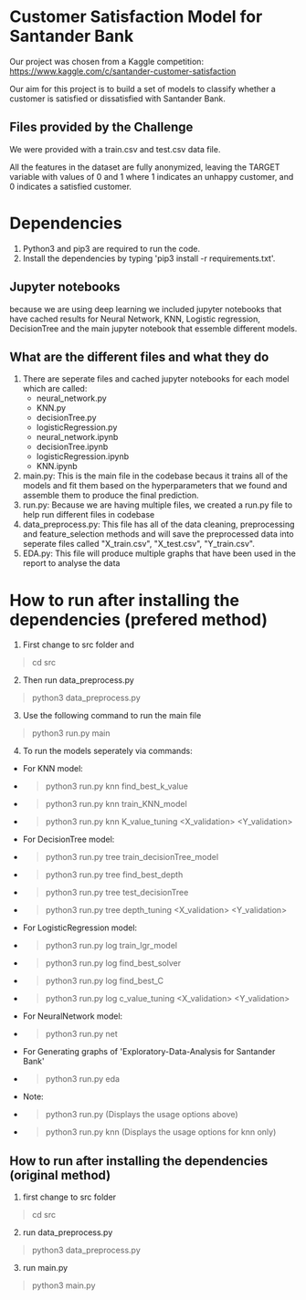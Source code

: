 # Customer Satisfaction Model for Santander Bank

Our project was chosen from a Kaggle competition: https://www.kaggle.com/c/santander-customer-satisfaction

Our aim for this project is to build a set of models to classify whether a customer is satisfied or dissatisfied with Santander Bank. 

## Files provided by the Challenge

We were provided with a train.csv and test.csv data file. 

All the features in the dataset are fully anonymized, leaving the TARGET variable with values of 0 and 1 where 1 indicates an unhappy customer, and 0 indicates a satisfied customer. 

# Dependencies
1) Python3 and pip3 are required to run the code.
2) Install the dependencies by typing 'pip3 install -r requirements.txt'.

## Jupyter notebooks
because we are using deep learning we included  jupyter notebooks that have cached results for Neural Network, KNN, Logistic regression, DecisionTree and the main jupyter notebook that essemble different models.

## What are the different files and what they do
1) There are seperate files and cached jupyter notebooks for each model which are called: 
   * neural_network.py
   * KNN.py
   * decisionTree.py
   * logisticRegression.py 
   * neural_network.ipynb 
   * decisionTree.ipynb
   * logisticRegression.ipynb
   * KNN.ipynb 
2) main.py: This is the main file in the codebase becaus it trains all of the models and fit them based on the hyperparameters that we found and assemble them to produce the final prediction.
3) run.py: Because we are having multiple files, we created a run.py file to help run different files in codebase
4) data_preprocess.py: This file has all of the data cleaning, preprocessing and feature_selection methods and will save the preprocessed data into seperate files called "X_train.csv", "X_test.csv", "Y_train.csv".
5) EDA.py: This file will produce multiple graphs that have been used in the report to analyse the data

# How to run after installing the dependencies (prefered method)

1) First change to src folder and
> cd src 

2) Then run data_preprocess.py
> python3 data_preprocess.py


3) Use the following command to run the main file
> python3 run.py main

4) To run the models seperately via commands:
* For KNN model:
*   > python3 run.py knn find_best_k_value
*   > python3 run.py knn train_KNN_model
*   > python3 run.py knn K_value_tuning <X_validation> <Y_validation>
* For DecisionTree model:
*   > python3 run.py tree train_decisionTree_model
*   > python3 run.py tree find_best_depth
*   > python3 run.py tree test_decisionTree
*   > python3 run.py tree depth_tuning <X_validation> <Y_validation>
* For LogisticRegression model:
*   > python3 run.py log train_lgr_model
*   > python3 run.py log find_best_solver
*   > python3 run.py log find_best_C
*   > python3 run.py log c_value_tuning <X_validation> <Y_validation>
* For NeuralNetwork model:
*   > python3 run.py net
* For Generating graphs of 'Exploratory-Data-Analysis for Santander Bank'
*   > python3 run.py eda
* Note: 
* > python3 run.py     (Displays the usage options above)
* > python3 run.py knn    (Displays the usage options for knn only)

## How to run after installing the dependencies (original method)

1) first change to src folder 
> cd src
2) run data_preprocess.py
> python3 data_preprocess.py  
3) run main.py
> python3 main.py 



